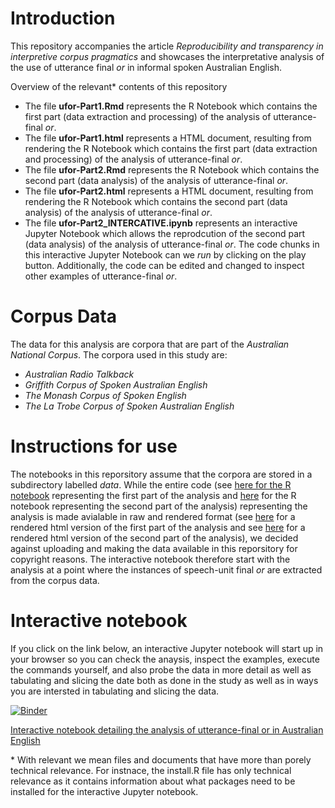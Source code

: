 # Introduction

This repository accompanies the article *Reproducibility and transparency in interpretive corpus pragmatics* and showcases the interpretative analysis of the use of utterance final *or* in informal spoken Australian English. 

Overview of the relevant\* contents of this repository 

+ The file **ufor-Part1.Rmd** represents the R Notebook which contains the first part (data extraction and processing) of the analysis of utterance-final *or*. 
+ The file **ufor-Part1.html** represents a HTML document, resulting from rendering the R Notebook which contains the first part (data extraction and processing) of the analysis of utterance-final *or*. 
+ The file **ufor-Part2.Rmd** represents the R Notebook which contains the second part (data analysis) of the analysis of utterance-final *or*. 
+ The file **ufor-Part2.html** represents a HTML document, resulting from rendering the R Notebook which contains the second part (data analysis) of the analysis of utterance-final *or*. 
+ The file **ufor-Part2_INTERCATIVE.ipynb** represents an interactive Jupyter Notebook which allows the reprodcution of the second part (data analysis) of the analysis of utterance-final *or*. The code chunks in this  interactive Jupyter Notebook can we *run* by clicking on the play button. Additionally, the code can be edited and changed to inspect other examples of utterance-final *or*.

# Corpus Data

The data for this analysis are corpora that are part of the *Australian National Corpus*. The corpora used in this study are:
 * *Australian Radio Talkback* 
 * *Griffith Corpus of Spoken Australian English*  
 * *The Monash Corpus of Spoken English*  
 * *The La Trobe Corpus of Spoken Australian English*   


# Instructions for use

The notebooks in this reporsitory assume that the corpora are stored in a subdirectory labelled *data*. While the entire code (see [here for the R notebook](https://github.com/MartinSchweinberger/IJCL_ReproducibilityInCorpusPragmatics/blob/main/ufor-Part1.Rmd)  representing the first part of the analysis and [here](https://github.com/MartinSchweinberger/IJCL_ReproducibilityInCorpusPragmatics/blob/main/ufor-Part2.Rmd) for the R notebook representing the second part of the analysis) representing the analysis is made avialable in raw and rendered format (see [here](https://github.com/MartinSchweinberger/IJCL_ReproducibilityInCorpusPragmatics/blob/main/ufor-Part1.html)  for a rendered html version of the first part of the analysis and see [here](https://github.com/MartinSchweinberger/IJCL_ReproducibilityInCorpusPragmatics/blob/main/ufor-Part2.html) for a rendered html version of the second part of the analysis), we decided against uploading and making the data available in this reporsitory for copyright reasons. The interactive notebook therefore start with the analysis at a point where the instances of speech-unit final *or* are extracted from the corpus data.   

# Interactive notebook

If you click on the link below, an interactive Jupyter notebook will start up in your browser so you can check the anaysis, inspect the examples, execute the commands yourself, and also probe the data in more detail as well as tabulating and slicing the date both as done in the study as well as in ways you are intersted in tabulating and slicing the data.

[![Binder](https://mybinder.org/badge_logo.svg)](https://mybinder.org/v2/gh/MartinSchweinberger/IJCL_ReproducibilityInCorpusPragmatics/main?labpath=ufor-Part2_INTERACTIVE.ipynb)

[Interactive notebook detailing the analysis of utterance-final or in Australian English](https://mybinder.org/v2/gh/MartinSchweinberger/IJCL_ReproducibilityInCorpusPragmatics/main?labpath=ufor-Part2_INTERACTIVE.ipynb)

\* With relevant we mean files and documents that have more than porely technical relevance. For instnace, the install.R file has only technical relevance as it contains information about what packages need to be installed for the interactive Jupyter notebook. 
